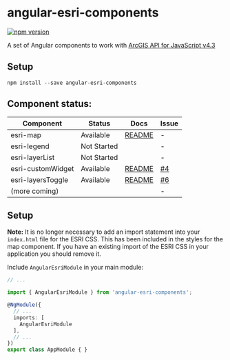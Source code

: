 # angular-esri-components
[![npm version](https://badge.fury.io/js/angular-esri-components.svg)](https://badge.fury.io/js/angular-esri-components)

A set of Angular components to work with [ArcGIS API for JavaScript v4.3](https://developers.arcgis.com/javascript/)

## Setup

```
npm install --save angular-esri-components
```

## Component status:

| Component          | Status                              | Docs         | Issue          |
|--------------------|-------------------------------------|--------------|----------------|
| esri-map           |                           Available | [README][1]  |              - |
| esri-legend        |                         Not Started |              |              - |
| esri-layerList     |                         Not Started |              |              - |
| esri-customWidget  |                           Available | [README][2]  |      [#4][004] |
| esri-layersToggle  |                           Available | [README][3]  |      [#6][006] |
| (more coming)      |                                     |              |              - |

 [1]: https://github.com/TheKeithStewart/angular-esri-components/blob/master/src/lib/esri-map/README.md
 [2]: https://github.com/TheKeithStewart/angular-esri-components/blob/master/src/lib/widgets/custom-widget/README.md
 [3]: https://github.com/TheKeithStewart/angular-esri-components/blob/master/src/lib/widgets/layers-toggle/README.md

 [004]: https://github.com/TheKeithStewart/angular-esri-components/issues/4
 [006]: https://github.com/TheKeithStewart/angular-esri-components/issues/6
 
## Setup

**Note:** It is no longer necessary to add an import statement into your `index.html` file for the ESRI CSS.  This has been included in the styles for the map component.  If you have an existing import of the ESRI CSS in your application you should remove it.

Include `AngularEsriModule` in your main module:

```ts
// ...

import { AngularEsriModule } from 'angular-esri-components';

@NgModule({
  // ...
  imports: [
    AngularEsriModule
  ],
  // ...
})
export class AppModule { }

```
